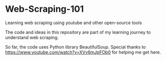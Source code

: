 # Web-Scraping-101
Learning web scraping using youtube and other open-source tools

The code and ideas in this repository are part of my learning journey to understand web scraping.

So far, the code uses Python library BeautifulSoup. 
Special thanks to https://www.youtube.com/watch?v=XVv6mJpFOb0 for helping me get here.
